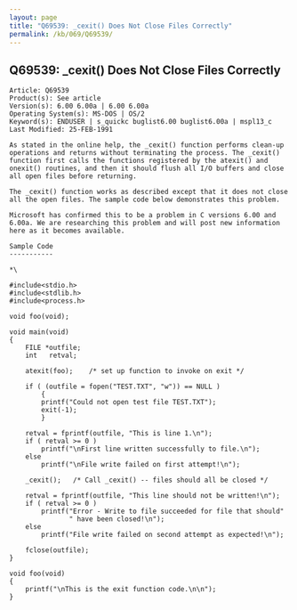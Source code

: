 ```yaml
---
layout: page
title: "Q69539: _cexit() Does Not Close Files Correctly"
permalink: /kb/069/Q69539/
---
```


## Q69539: _cexit() Does Not Close Files Correctly

	Article: Q69539
	Product(s): See article
	Version(s): 6.00 6.00a | 6.00 6.00a
	Operating System(s): MS-DOS | OS/2
	Keyword(s): ENDUSER | s_quickc buglist6.00 buglist6.00a | mspl13_c
	Last Modified: 25-FEB-1991
	
	As stated in the online help, the _cexit() function performs clean-up
	operations and returns without terminating the process. The _cexit()
	function first calls the functions registered by the atexit() and
	onexit() routines, and then it should flush all I/O buffers and close
	all open files before returning.
	
	The _cexit() function works as described except that it does not close
	all the open files. The sample code below demonstrates this problem.
	
	Microsoft has confirmed this to be a problem in C versions 6.00 and
	6.00a. We are researching this problem and will post new information
	here as it becomes available.
	
	Sample Code
	-----------
	
	*\
	
	#include<stdio.h>
	#include<stdlib.h>
	#include<process.h>
	
	void foo(void);
	
	void main(void)
	{
	    FILE *outfile;
	    int   retval;
	
	    atexit(foo);    /* set up function to invoke on exit */
	
	    if ( (outfile = fopen("TEST.TXT", "w")) == NULL )
	        {
	        printf("Could not open test file TEST.TXT");
	        exit(-1);
	        }
	
	    retval = fprintf(outfile, "This is line 1.\n");
	    if ( retval >= 0 )
	        printf("\nFirst line written successfully to file.\n");
	    else
	        printf("\nFile write failed on first attempt!\n");
	
	    _cexit();   /* Call _cexit() -- files should all be closed */
	
	    retval = fprintf(outfile, "This line should not be written!\n");
	    if ( retval >= 0 )
	        printf("Error - Write to file succeeded for file that should"
	               " have been closed!\n");
	    else
	        printf("File write failed on second attempt as expected!\n");
	
	    fclose(outfile);
	}
	
	void foo(void)
	{
	    printf("\nThis is the exit function code.\n\n");
	}
